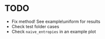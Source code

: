 # TODO

- Fix method! See example\uniform for results
- Check test folder cases
- Check `naive_entropies` in an example plot

